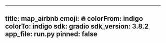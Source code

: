 
---
title: map_airbnb 
emoji: 🔥
colorFrom: indigo
colorTo: indigo
sdk: gradio
sdk_version: 3.8.2
app_file: run.py
pinned: false
---
